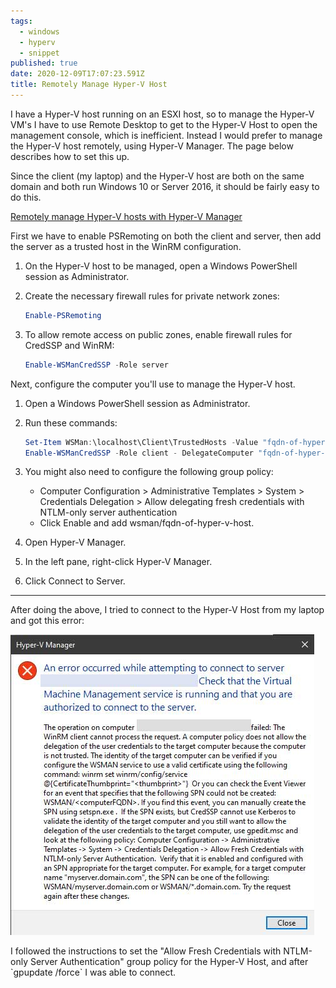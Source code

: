 ```yaml
---
tags:
  - windows
  - hyperv
  - snippet
published: true
date: 2020-12-09T17:07:23.591Z
title: Remotely Manage Hyper-V Host
---
```

I have a Hyper-V host running on an ESXI host, so to manage the Hyper-V VM's I have to use Remote Desktop to get to the Hyper-V Host to open the management console, which is inefficient. Instead I would prefer to manage the Hyper-V host remotely, using Hyper-V Manager. The page below describes how to set this up. 

Since the client (my laptop) and the Hyper-V host are both on the same domain and both run Windows 10 or Server 2016, it should be fairly easy to do this. 

[Remotely manage Hyper-V hosts with Hyper-V Manager](https://docs.microsoft.com/en-us/windows-server/virtualization/hyper-v/manage/remotely-manage-hyper-v-hosts)

First we have to enable PSRemoting on both the client and server, then add the server as a trusted host in the WinRM configuration. 

1. On the Hyper-V host to be managed, open a Windows PowerShell session as Administrator.
2. Create the necessary firewall rules for private network zones:

   ```powershell
   Enable-PSRemoting
   ```
3. To allow remote access on public zones, enable firewall rules for CredSSP and WinRM:

   ```powershell
   Enable-WSManCredSSP -Role server
   ```

Next, configure the computer you'll use to manage the Hyper-V host.

1. Open a Windows PowerShell session as Administrator.
2. Run these commands:

   ```powershell
   Set-Item WSMan:\localhost\Client\TrustedHosts -Value "fqdn-of-hyper-v-host"
   Enable-WSManCredSSP -Role client - DelegateComputer "fqdn-of-hyper-v-host"
   ```
3. You might also need to configure the following group policy:

   * Computer Configuration > Administrative Templates > System > Credentials Delegation > Allow delegating fresh credentials with NTLM-only server authentication
   * Click Enable and add wsman/fqdn-of-hyper-v-host.
4. Open Hyper-V Manager.
5. In the left pane, right-click Hyper-V Manager.
6. Click Connect to Server.

- - -

After doing the above, I tried to connect to the Hyper-V Host from my laptop and got this error: 

![WSMan Connection Error](./wsman-error.jpg "WSMan Connection Error")

I followed the instructions to set the "Allow Fresh Credentials with NTLM-only Server Authentication" group policy for the Hyper-V Host, and after \`gpupdate /force\` I was able to connect.